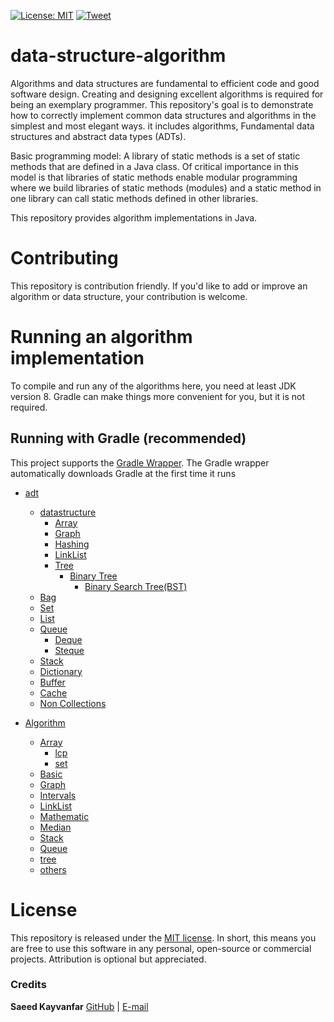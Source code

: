 [![License: MIT](https://img.shields.io/badge/License-MIT-yellow.svg)](https://opensource.org/licenses/MIT)
[![Tweet](https://img.shields.io/twitter/url/http/shields.io.svg?style=social)](https://twitter.com/intent/tweet?text=Get%20over%20data-structure-algorithm&url=https://github.com/skayvanfar/data-structure-algorithm&via=SKayvanfar&hashtags=bootstrap,design,templates,blocks,developers)

# data-structure-algorithm

Algorithms and data structures are fundamental to efficient code and good software design.
Creating and designing excellent algorithms is required for being an exemplary programmer.
This repository's goal is to demonstrate how to correctly implement common data structures and algorithms in the simplest and most elegant ways.
it includes algorithms, Fundamental data structures and abstract data types (ADTs).

Basic programming model: A library of static methods is a set of static methods that are defined in a Java class.
Of critical importance in this model is that libraries of static methods enable modular programming where we build libraries of static methods (modules)
and a static method in one library can call static methods defined in other libraries.

This repository provides algorithm implementations in Java.

# Contributing

This repository is contribution friendly. If you'd like to add or improve an algorithm or data structure, your contribution is welcome.

# Running an algorithm implementation

To compile and run any of the algorithms here, you need at least JDK version 8. Gradle can make things more convenient for you, but it is not required.

## Running with Gradle (recommended)

This project supports the [Gradle Wrapper](https://docs.gradle.org/current/userguide/gradle_wrapper.html). The Gradle wrapper automatically downloads Gradle at the first time it runs

- [adt](https://github.com/skayvanfar/data-structure-algorithm/tree/master/src/main/java/ir/sk/adt)
    - [datastructure](https://github.com/skayvanfar/data-structure-algorithm/tree/master/src/main/java/ir/sk/adt/datastructure)
        - [Array](https://github.com/skayvanfar/data-structure-algorithm/tree/master/src/main/java/ir/sk/adt/datastructure/array)
        - [Graph](https://github.com/skayvanfar/data-structure-algorithm/tree/master/src/main/java/ir/sk/adt/datastructure/graph)
        - [Hashing](https://github.com/skayvanfar/data-structure-algorithm/tree/master/src/main/java/ir/sk/adt/datastructure/hashing)
        - [LinkList](https://github.com/skayvanfar/data-structure-algorithm/tree/master/src/main/java/ir/sk/adt/datastructure/linklist)
        - [Tree](https://github.com/skayvanfar/data-structure-algorithm/tree/master/src/main/java/ir/sk/adt/datastructure/tree)
            - [Binary Tree](https://github.com/skayvanfar/data-structure-algorithm/tree/master/src/main/java/ir/sk/adt/datastructure/tree/binarytree)
                - [Binary Search Tree(BST)](https://github.com/skayvanfar/data-structure-algorithm/tree/master/src/main/java/ir/sk/adt/datastructure/tree/binarytree/binarysearchtree)
    - [Bag](https://github.com/skayvanfar/data-structure-algorithm/tree/master/src/main/java/ir/sk/adt/bag)
    - [Set](https://github.com/skayvanfar/data-structure-algorithm/tree/master/src/main/java/ir/sk/adt/set)
    - [List](https://github.com/skayvanfar/data-structure-algorithm/tree/master/src/main/java/ir/sk/adt/list)
    - [Queue](https://github.com/skayvanfar/data-structure-algorithm/tree/master/src/main/java/ir/sk/adt/queue)
        - [Deque](https://github.com/skayvanfar/data-structure-algorithm/tree/master/src/main/java/ir/sk/adt/queue/deque)
        - [Steque](https://github.com/skayvanfar/data-structure-algorithm/tree/master/src/main/java/ir/sk/adt/queue/steque)
    - [Stack](https://github.com/skayvanfar/data-structure-algorithm/tree/master/src/main/java/ir/sk/adt/stack)
    - [Dictionary](https://github.com/skayvanfar/data-structure-algorithm/tree/master/src/main/java/ir/sk/adt/dictionary)
    - [Buffer](https://github.com/skayvanfar/data-structure-algorithm/tree/master/src/main/java/ir/sk/adt/buffer)
    - [Cache](https://github.com/skayvanfar/data-structure-algorithm/tree/master/src/main/java/ir/sk/adt/cache)
    - [Non Collections](https://github.com/skayvanfar/data-structure-algorithm/tree/master/src/main/java/ir/sk/adt/nonCollections)
    
- [Algorithm](https://github.com/skayvanfar/data-structure-algorithm/tree/master/src/main/java/ir/sk/algorithm)
    - [Array](https://github.com/skayvanfar/data-structure-algorithm/tree/master/src/main/java/ir/sk/algorithm/array)
        - [lcp](https://github.com/skayvanfar/data-structure-algorithm/tree/master/src/main/java/ir/sk/algorithm/array/lcp)
        - [set](https://github.com/skayvanfar/data-structure-algorithm/tree/master/src/main/java/ir/sk/algorithm/array/set)
    - [Basic](https://github.com/skayvanfar/data-structure-algorithm/tree/master/src/main/java/ir/sk/algorithm/basic)
    - [Graph](https://github.com/skayvanfar/data-structure-algorithm/tree/master/src/main/java/ir/sk/algorithm/graph)
    - [Intervals](https://github.com/skayvanfar/data-structure-algorithm/tree/master/src/main/java/ir/sk/algorithm/intervals)
    - [LinkList](https://github.com/skayvanfar/data-structure-algorithm/tree/master/src/main/java/ir/sk/algorithm/linklist)
    - [Mathematic](https://github.com/skayvanfar/data-structure-algorithm/tree/master/src/main/java/ir/sk/algorithm/mathematic)
    - [Median](https://github.com/skayvanfar/data-structure-algorithm/tree/master/src/main/java/ir/sk/algorithm/median)
    - [Stack](https://github.com/skayvanfar/data-structure-algorithm/tree/master/src/main/java/ir/sk/algorithm/stack)
    - [Queue](https://github.com/skayvanfar/data-structure-algorithm/tree/master/src/main/java/ir/sk/algorithm/queue)
    - [tree](https://github.com/skayvanfar/data-structure-algorithm/tree/master/src/main/java/ir/sk/algorithm/tree)
    - [others](https://github.com/skayvanfar/data-structure-algorithm/tree/master/src/main/java/ir/sk/algorithm/others)


# License

This repository is released under the [MIT license](https://opensource.org/licenses/MIT). In short, this means you are free to use this software in any personal, open-source or commercial projects. Attribution is optional but appreciated.

### Credits

**Saeed Kayvanfar**
[GitHub](https://github.com/skayvanfar) | [E-mail](mailto:skayvanfar.sj@gmail.com)
